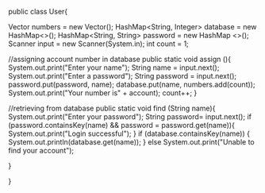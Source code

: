 
public class User{

  Vector <Integer> numbers = new Vector();
  HashMap<String, Integer> database = new HashMap<>();
  HashMap<String, String> password = new HashMap <>();
  Scanner input = new Scanner(System.in);
  int count = 1;

  //assigning account number in database
    public static void assign (){
        System.out.print("Enter your name");
        String name = input.next();
        System.out.print("Enter a password");
        String password = input.next();
        password.put(password, name);
        database.put(name, numbers.add(count));
        System.out.print("Your number is" + account);
        count++;
  }

  //retrieving from database
  public static void find (String name){
    System.out.print("Enter your password");
    String password= input.next();
    if (password.containsKey(name) && password = password.get(name)){
      System.out.print("Login successful");
    }
    if (database.containsKey(name)) {
               System.out.println(database.get(name));
           }
    else
      System.out.print("Unable to find your account");

  }


}
